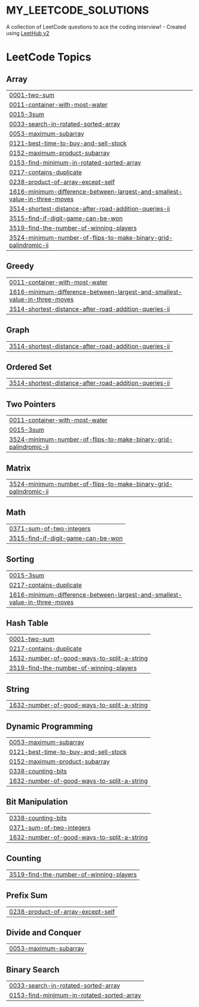 # MY_LEETCODE_SOLUTIONS
A collection of LeetCode questions to ace the coding interview! - Created using [LeetHub v2](https://github.com/arunbhardwaj/LeetHub-2.0)

<!---LeetCode Topics Start-->
# LeetCode Topics
## Array
|  |
| ------- |
| [0001-two-sum](https://github.com/Nikhilpri/MY_LEETCODE_SOLUTIONS/tree/master/0001-two-sum) |
| [0011-container-with-most-water](https://github.com/Nikhilpri/MY_LEETCODE_SOLUTIONS/tree/master/0011-container-with-most-water) |
| [0015-3sum](https://github.com/Nikhilpri/MY_LEETCODE_SOLUTIONS/tree/master/0015-3sum) |
| [0033-search-in-rotated-sorted-array](https://github.com/Nikhilpri/MY_LEETCODE_SOLUTIONS/tree/master/0033-search-in-rotated-sorted-array) |
| [0053-maximum-subarray](https://github.com/Nikhilpri/MY_LEETCODE_SOLUTIONS/tree/master/0053-maximum-subarray) |
| [0121-best-time-to-buy-and-sell-stock](https://github.com/Nikhilpri/MY_LEETCODE_SOLUTIONS/tree/master/0121-best-time-to-buy-and-sell-stock) |
| [0152-maximum-product-subarray](https://github.com/Nikhilpri/MY_LEETCODE_SOLUTIONS/tree/master/0152-maximum-product-subarray) |
| [0153-find-minimum-in-rotated-sorted-array](https://github.com/Nikhilpri/MY_LEETCODE_SOLUTIONS/tree/master/0153-find-minimum-in-rotated-sorted-array) |
| [0217-contains-duplicate](https://github.com/Nikhilpri/MY_LEETCODE_SOLUTIONS/tree/master/0217-contains-duplicate) |
| [0238-product-of-array-except-self](https://github.com/Nikhilpri/MY_LEETCODE_SOLUTIONS/tree/master/0238-product-of-array-except-self) |
| [1616-minimum-difference-between-largest-and-smallest-value-in-three-moves](https://github.com/Nikhilpri/MY_LEETCODE_SOLUTIONS/tree/master/1616-minimum-difference-between-largest-and-smallest-value-in-three-moves) |
| [3514-shortest-distance-after-road-addition-queries-ii](https://github.com/Nikhilpri/MY_LEETCODE_SOLUTIONS/tree/master/3514-shortest-distance-after-road-addition-queries-ii) |
| [3515-find-if-digit-game-can-be-won](https://github.com/Nikhilpri/MY_LEETCODE_SOLUTIONS/tree/master/3515-find-if-digit-game-can-be-won) |
| [3519-find-the-number-of-winning-players](https://github.com/Nikhilpri/MY_LEETCODE_SOLUTIONS/tree/master/3519-find-the-number-of-winning-players) |
| [3524-minimum-number-of-flips-to-make-binary-grid-palindromic-ii](https://github.com/Nikhilpri/MY_LEETCODE_SOLUTIONS/tree/master/3524-minimum-number-of-flips-to-make-binary-grid-palindromic-ii) |
## Greedy
|  |
| ------- |
| [0011-container-with-most-water](https://github.com/Nikhilpri/MY_LEETCODE_SOLUTIONS/tree/master/0011-container-with-most-water) |
| [1616-minimum-difference-between-largest-and-smallest-value-in-three-moves](https://github.com/Nikhilpri/MY_LEETCODE_SOLUTIONS/tree/master/1616-minimum-difference-between-largest-and-smallest-value-in-three-moves) |
| [3514-shortest-distance-after-road-addition-queries-ii](https://github.com/Nikhilpri/MY_LEETCODE_SOLUTIONS/tree/master/3514-shortest-distance-after-road-addition-queries-ii) |
## Graph
|  |
| ------- |
| [3514-shortest-distance-after-road-addition-queries-ii](https://github.com/Nikhilpri/MY_LEETCODE_SOLUTIONS/tree/master/3514-shortest-distance-after-road-addition-queries-ii) |
## Ordered Set
|  |
| ------- |
| [3514-shortest-distance-after-road-addition-queries-ii](https://github.com/Nikhilpri/MY_LEETCODE_SOLUTIONS/tree/master/3514-shortest-distance-after-road-addition-queries-ii) |
## Two Pointers
|  |
| ------- |
| [0011-container-with-most-water](https://github.com/Nikhilpri/MY_LEETCODE_SOLUTIONS/tree/master/0011-container-with-most-water) |
| [0015-3sum](https://github.com/Nikhilpri/MY_LEETCODE_SOLUTIONS/tree/master/0015-3sum) |
| [3524-minimum-number-of-flips-to-make-binary-grid-palindromic-ii](https://github.com/Nikhilpri/MY_LEETCODE_SOLUTIONS/tree/master/3524-minimum-number-of-flips-to-make-binary-grid-palindromic-ii) |
## Matrix
|  |
| ------- |
| [3524-minimum-number-of-flips-to-make-binary-grid-palindromic-ii](https://github.com/Nikhilpri/MY_LEETCODE_SOLUTIONS/tree/master/3524-minimum-number-of-flips-to-make-binary-grid-palindromic-ii) |
## Math
|  |
| ------- |
| [0371-sum-of-two-integers](https://github.com/Nikhilpri/MY_LEETCODE_SOLUTIONS/tree/master/0371-sum-of-two-integers) |
| [3515-find-if-digit-game-can-be-won](https://github.com/Nikhilpri/MY_LEETCODE_SOLUTIONS/tree/master/3515-find-if-digit-game-can-be-won) |
## Sorting
|  |
| ------- |
| [0015-3sum](https://github.com/Nikhilpri/MY_LEETCODE_SOLUTIONS/tree/master/0015-3sum) |
| [0217-contains-duplicate](https://github.com/Nikhilpri/MY_LEETCODE_SOLUTIONS/tree/master/0217-contains-duplicate) |
| [1616-minimum-difference-between-largest-and-smallest-value-in-three-moves](https://github.com/Nikhilpri/MY_LEETCODE_SOLUTIONS/tree/master/1616-minimum-difference-between-largest-and-smallest-value-in-three-moves) |
## Hash Table
|  |
| ------- |
| [0001-two-sum](https://github.com/Nikhilpri/MY_LEETCODE_SOLUTIONS/tree/master/0001-two-sum) |
| [0217-contains-duplicate](https://github.com/Nikhilpri/MY_LEETCODE_SOLUTIONS/tree/master/0217-contains-duplicate) |
| [1632-number-of-good-ways-to-split-a-string](https://github.com/Nikhilpri/MY_LEETCODE_SOLUTIONS/tree/master/1632-number-of-good-ways-to-split-a-string) |
| [3519-find-the-number-of-winning-players](https://github.com/Nikhilpri/MY_LEETCODE_SOLUTIONS/tree/master/3519-find-the-number-of-winning-players) |
## String
|  |
| ------- |
| [1632-number-of-good-ways-to-split-a-string](https://github.com/Nikhilpri/MY_LEETCODE_SOLUTIONS/tree/master/1632-number-of-good-ways-to-split-a-string) |
## Dynamic Programming
|  |
| ------- |
| [0053-maximum-subarray](https://github.com/Nikhilpri/MY_LEETCODE_SOLUTIONS/tree/master/0053-maximum-subarray) |
| [0121-best-time-to-buy-and-sell-stock](https://github.com/Nikhilpri/MY_LEETCODE_SOLUTIONS/tree/master/0121-best-time-to-buy-and-sell-stock) |
| [0152-maximum-product-subarray](https://github.com/Nikhilpri/MY_LEETCODE_SOLUTIONS/tree/master/0152-maximum-product-subarray) |
| [0338-counting-bits](https://github.com/Nikhilpri/MY_LEETCODE_SOLUTIONS/tree/master/0338-counting-bits) |
| [1632-number-of-good-ways-to-split-a-string](https://github.com/Nikhilpri/MY_LEETCODE_SOLUTIONS/tree/master/1632-number-of-good-ways-to-split-a-string) |
## Bit Manipulation
|  |
| ------- |
| [0338-counting-bits](https://github.com/Nikhilpri/MY_LEETCODE_SOLUTIONS/tree/master/0338-counting-bits) |
| [0371-sum-of-two-integers](https://github.com/Nikhilpri/MY_LEETCODE_SOLUTIONS/tree/master/0371-sum-of-two-integers) |
| [1632-number-of-good-ways-to-split-a-string](https://github.com/Nikhilpri/MY_LEETCODE_SOLUTIONS/tree/master/1632-number-of-good-ways-to-split-a-string) |
## Counting
|  |
| ------- |
| [3519-find-the-number-of-winning-players](https://github.com/Nikhilpri/MY_LEETCODE_SOLUTIONS/tree/master/3519-find-the-number-of-winning-players) |
## Prefix Sum
|  |
| ------- |
| [0238-product-of-array-except-self](https://github.com/Nikhilpri/MY_LEETCODE_SOLUTIONS/tree/master/0238-product-of-array-except-self) |
## Divide and Conquer
|  |
| ------- |
| [0053-maximum-subarray](https://github.com/Nikhilpri/MY_LEETCODE_SOLUTIONS/tree/master/0053-maximum-subarray) |
## Binary Search
|  |
| ------- |
| [0033-search-in-rotated-sorted-array](https://github.com/Nikhilpri/MY_LEETCODE_SOLUTIONS/tree/master/0033-search-in-rotated-sorted-array) |
| [0153-find-minimum-in-rotated-sorted-array](https://github.com/Nikhilpri/MY_LEETCODE_SOLUTIONS/tree/master/0153-find-minimum-in-rotated-sorted-array) |
<!---LeetCode Topics End-->